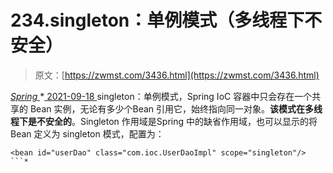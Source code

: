 <!--yml
category: 未分类
date: 0001-01-01 00:00:00
--->

# 234.singleton：单例模式（多线程下不安全）

> 原文：[https://zwmst.com/3436.html](https://zwmst.com/3436.html)

   [ *Spring* ](https://zwmst.com/spring)*[ <time datetime="2021-09-18T14:54:51+08:00"> 2021-09-18 </time> ](https://zwmst.com/3436.html)  singleton：单例模式，Spring IoC 容器中只会存在一个共享的 Bean 实例，无论有多少个Bean 引用它，始终指向同一对象。**该模式在多线程下是不安全的**。Singleton 作用域是Spring 中的缺省作用域，也可以显示的将 Bean 定义为 singleton 模式，配置为：

```
<bean id="userDao" class="com.ioc.UserDaoImpl" scope="singleton"/>
```*